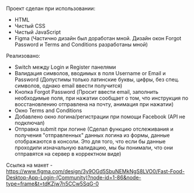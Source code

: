 Проект сделан при использовании:
- HTML
- Чистый CSS
- Чистый JavaScript
- Figma (Частично дизайн был доработан мной. Дизайн окон Forgot Password и Terms and Conditions разработаны мной)

Реализовано:
- Switch между Login и Register панелями
- Валидация символов, вводимых в поля Username or Email и Password (Допустимы только латинские буквы, цифры, без спец. символов, однако email ввести получится)
- Кнопка Forgot Password (Просит ввести email, заполнить необходимые поля, при нажатии сообщает о том, что инструкция по восстановлению отправлена на почту, анимация при нажатии)
- Окно Terms and Conditions
- Добавлено окно логина/регистрации при помощи Facebook (API не подключал)
- Отправка submit при логине (Сделал функцию отслеживания и получения "отправленных" данных логина из формы, данные отображаются в консоли. Это для того, что если бы данные проходили изначальную валидацию, мы бы понимали, что они отправятся на сервер в корректном виде)

Ссылка на макет - https://www.figma.com/design/3y9OGd5SbuNEMkNgS8LVO0/Fast-Food-Desktop-App-Login-(Community)?node-id=1-86&node-type=frame&t=tdKZjw7n5CCw5SqG-0
